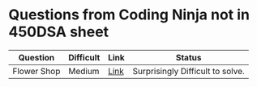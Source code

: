 # Questions from Coding Ninja not in 450DSA sheet

| Question   | Difficult      | Link     | Status |
|--------|------|-----------|------------|
| Flower Shop | Medium | [Link](https://www.codingninjas.com/studio/problems/flower-shop_625694?leftPanelTab=1 )     | Surprisingly Difficult to solve.  |